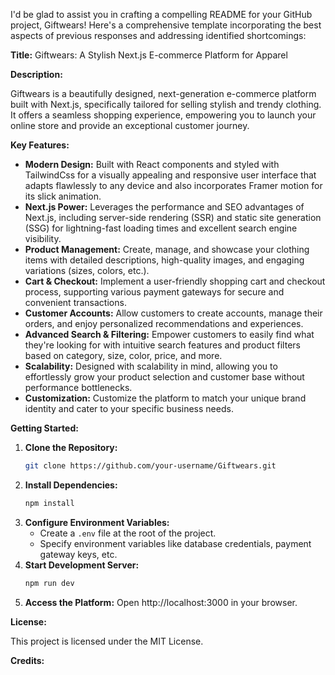 I'd be glad to assist you in crafting a compelling README for your GitHub project, Giftwears! Here's a comprehensive template incorporating the best aspects of previous responses and addressing identified shortcomings:

**Title:** Giftwears: A Stylish Next.js E-commerce Platform for Apparel

**Description:**

Giftwears is a beautifully designed, next-generation e-commerce platform built with Next.js, specifically tailored for selling stylish and trendy clothing. It offers a seamless shopping experience, empowering you to launch your online store and provide an exceptional customer journey.

**Key Features:**

* **Modern Design:** Built with React components and styled with TailwindCss for a visually appealing and responsive user interface that adapts flawlessly to any device and also incorporates Framer motion for its slick animation.
* **Next.js Power:** Leverages the performance and SEO advantages of Next.js, including server-side rendering (SSR) and static site generation (SSG) for lightning-fast loading times and excellent search engine visibility.
* **Product Management:** Create, manage, and showcase your clothing items with detailed descriptions, high-quality images, and engaging variations (sizes, colors, etc.).
* **Cart & Checkout:** Implement a user-friendly shopping cart and checkout process, supporting various payment gateways for secure and convenient transactions.
* **Customer Accounts:** Allow customers to create accounts, manage their orders, and enjoy personalized recommendations and experiences.
* **Advanced Search & Filtering:** Empower customers to easily find what they're looking for with intuitive search features and product filters based on category, size, color, price, and more.
* **Scalability:** Designed with scalability in mind, allowing you to effortlessly grow your product selection and customer base without performance bottlenecks.
* **Customization:** Customize the platform to match your unique brand identity and cater to your specific business needs.

**Getting Started:**

1. **Clone the Repository:**
   ```bash
   git clone https://github.com/your-username/Giftwears.git
   ```
2. **Install Dependencies:**
   ```bash
   npm install
   ```
3. **Configure Environment Variables:**
   - Create a `.env` file at the root of the project.
   - Specify environment variables like database credentials, payment gateway keys, etc.
4. **Start Development Server:**
   ```bash
   npm run dev
   ```
5. **Access the Platform:**
   Open http://localhost:3000 in your browser.


**License:**

This project is licensed under the MIT License.

**Credits:**
